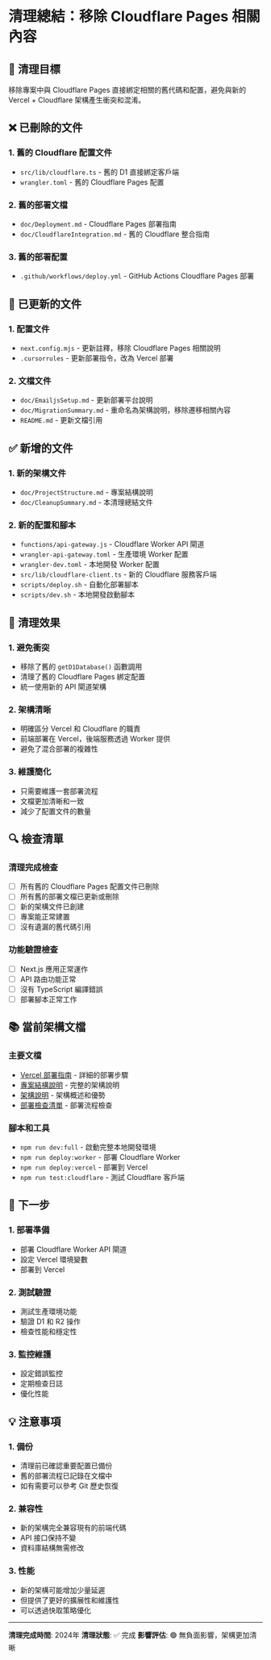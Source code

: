 # 清理總結：移除 Cloudflare Pages 相關內容

## 🧹 清理目標

移除專案中與 Cloudflare Pages 直接綁定相關的舊代碼和配置，避免與新的 Vercel + Cloudflare 架構產生衝突和混淆。

## ❌ 已刪除的文件

### 1. 舊的 Cloudflare 配置文件
- `src/lib/cloudflare.ts` - 舊的 D1 直接綁定客戶端
- `wrangler.toml` - 舊的 Cloudflare Pages 配置

### 2. 舊的部署文檔
- `doc/Deployment.md` - Cloudflare Pages 部署指南
- `doc/CloudflareIntegration.md` - 舊的 Cloudflare 整合指南

### 3. 舊的部署配置
- `.github/workflows/deploy.yml` - GitHub Actions Cloudflare Pages 部署

## 🔄 已更新的文件

### 1. 配置文件
- `next.config.mjs` - 更新註釋，移除 Cloudflare Pages 相關說明
- `.cursorrules` - 更新部署指令，改為 Vercel 部署

### 2. 文檔文件
- `doc/EmailjsSetup.md` - 更新部署平台說明
- `doc/MigrationSummary.md` - 重命名為架構說明，移除遷移相關內容
- `README.md` - 更新文檔引用

## ✅ 新增的文件

### 1. 新的架構文件
- `doc/ProjectStructure.md` - 專案結構說明
- `doc/CleanupSummary.md` - 本清理總結文件

### 2. 新的配置和腳本
- `functions/api-gateway.js` - Cloudflare Worker API 閘道
- `wrangler-api-gateway.toml` - 生產環境 Worker 配置
- `wrangler-dev.toml` - 本地開發 Worker 配置
- `src/lib/cloudflare-client.ts` - 新的 Cloudflare 服務客戶端
- `scripts/deploy.sh` - 自動化部署腳本
- `scripts/dev.sh` - 本地開發啟動腳本

## 🎯 清理效果

### 1. 避免衝突
- 移除了舊的 `getD1Database()` 函數調用
- 清理了舊的 Cloudflare Pages 綁定配置
- 統一使用新的 API 閘道架構

### 2. 架構清晰
- 明確區分 Vercel 和 Cloudflare 的職責
- 前端部署在 Vercel，後端服務透過 Worker 提供
- 避免了混合部署的複雜性

### 3. 維護簡化
- 只需要維護一套部署流程
- 文檔更加清晰和一致
- 減少了配置文件的數量

## 🔍 檢查清單

### 清理完成檢查
- [ ] 所有舊的 Cloudflare Pages 配置文件已刪除
- [ ] 所有舊的部署文檔已更新或刪除
- [ ] 新的架構文件已創建
- [ ] 專案能正常建置
- [ ] 沒有遺漏的舊代碼引用

### 功能驗證檢查
- [ ] Next.js 應用正常運作
- [ ] API 路由功能正常
- [ ] 沒有 TypeScript 編譯錯誤
- [ ] 部署腳本正常工作

## 📚 當前架構文檔

### 主要文檔
- [Vercel 部署指南](VercelDeployment.md) - 詳細的部署步驟
- [專案結構說明](ProjectStructure.md) - 完整的架構說明
- [架構說明](MigrationSummary.md) - 架構概述和優勢
- [部署檢查清單](DeploymentChecklist.md) - 部署流程檢查

### 腳本和工具
- `npm run dev:full` - 啟動完整本地開發環境
- `npm run deploy:worker` - 部署 Cloudflare Worker
- `npm run deploy:vercel` - 部署到 Vercel
- `npm run test:cloudflare` - 測試 Cloudflare 客戶端

## 🚀 下一步

### 1. 部署準備
- 部署 Cloudflare Worker API 閘道
- 設定 Vercel 環境變數
- 部署到 Vercel

### 2. 測試驗證
- 測試生產環境功能
- 驗證 D1 和 R2 操作
- 檢查性能和穩定性

### 3. 監控維護
- 設定錯誤監控
- 定期檢查日誌
- 優化性能

## 💡 注意事項

### 1. 備份
- 清理前已確認重要配置已備份
- 舊的部署流程已記錄在文檔中
- 如有需要可以參考 Git 歷史恢復

### 2. 兼容性
- 新的架構完全兼容現有的前端代碼
- API 接口保持不變
- 資料庫結構無需修改

### 3. 性能
- 新的架構可能增加少量延遲
- 但提供了更好的擴展性和維護性
- 可以透過快取策略優化

---

**清理完成時間**: 2024年
**清理狀態**: ✅ 完成
**影響評估**: 🟢 無負面影響，架構更加清晰
